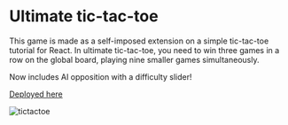 # Ultimate tic-tac-toe
This game is made as a self-imposed extension on a simple tic-tac-toe tutorial for React.
In ultimate tic-tac-toe, you need to win three games in a row on the global board, playing nine smaller games simultaneously.

Now includes AI opposition with a difficulty slider!

[Deployed here](https://csb-smc3d6.vercel.app/)

![tictactoe](https://github.com/PhilAldridge/REACT-Ultimate-tic-tac-toe/assets/105776682/7ae3528d-eda2-415b-8f54-de58557bdcca)
